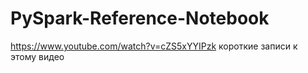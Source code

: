 # PySpark-Reference-Notebook
https://www.youtube.com/watch?v=cZS5xYYIPzk короткие записи к этому видео
